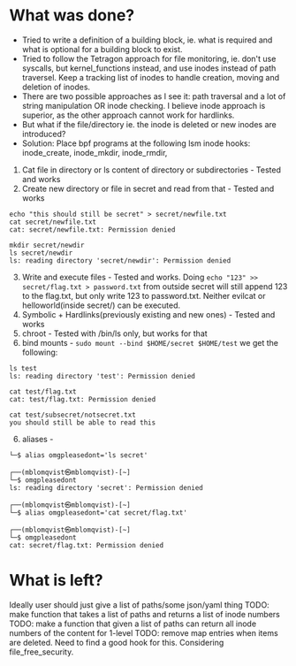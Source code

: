 # What was done?
* Tried to write a definition of a building block, ie. what is required and what is optional for a building block to exist.
* Tried to follow the Tetragon approach for file monitoring, ie. don't use syscalls, but kernel_functions instead, and use inodes instead of path traversel. Keep a tracking list of inodes to handle creation, moving and deletion of inodes. 
* There are two possible approaches as I see it: path traversal and a lot of string manipulation OR inode checking. I believe inode approach is superior, as the other approach cannot work for hardlinks. 
* But what if the file/directory ie. the inode is deleted or new inodes are introduced?
* Solution: Place bpf programs at the following lsm inode hooks: inode_create, inode_mkdir, inode_rmdir, 

1. Cat file in directory or ls content of directory or subdirectories - Tested and works
2. Create new directory or file in secret and read from that - Tested and works
```
echo "this should still be secret" > secret/newfile.txt                                                                                                                                                                                                            cat secret/newfile.txt                                 
cat: secret/newfile.txt: Permission denied
```
```
mkdir secret/newdir
ls secret/newdir 
ls: reading directory 'secret/newdir': Permission denied
```
3. Write and execute files - Tested and works. Doing ```echo "123" >> secret/flag.txt > password.txt``` from outside secret will still append 123 to the flag.txt, but only write 123 to password.txt. Neither evilcat or helloworld(inside secret/) can be executed. 
3. Symbolic + Hardlinks(previously existing and new ones) - Tested and works
4. chroot - Tested with /bin/ls only, but works for that
5. bind mounts - ```sudo mount --bind $HOME/secret $HOME/test``` we get the following:
```
ls test                   
ls: reading directory 'test': Permission denied
```
```
cat test/flag.txt  
cat: test/flag.txt: Permission denied
```
```
cat test/subsecret/notsecret.txt          
you should still be able to read this
```
6. aliases - 
```
└─$ alias omgpleasedont='ls secret'
                                                                                                                                                                                                            
┌──(mblomqvist㉿mblomqvist)-[~]
└─$ omgpleasedont
ls: reading directory 'secret': Permission denied
                                                                                                                                                                                                            
┌──(mblomqvist㉿mblomqvist)-[~]
└─$ alias omgpleasedont='cat secret/flag.txt'
                                                                                                                                                                                                            
┌──(mblomqvist㉿mblomqvist)-[~]
└─$ omgpleasedont
cat: secret/flag.txt: Permission denied
```
# What is left?
Ideally user should just give a list of paths/some json/yaml thing
TODO: make function that takes a list of paths and returns a list of inode numbers
TODO: make a function that given a list of paths can return all inode numbers of the content for 1-level 
TODO: remove map entries when items are deleted. Need to find a good hook for this. Considering file_free_security.